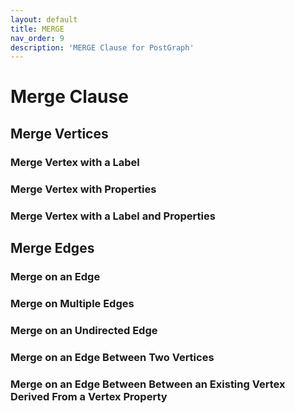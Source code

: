 ```yaml
---
layout: default
title: MERGE
nav_order: 9
description: 'MERGE Clause for PostGraph'
---
```


# Merge Clause

## Merge Vertices

### Merge Vertex with a Label

### Merge Vertex with Properties

### Merge Vertex with a Label and Properties

## Merge Edges

### Merge on an Edge

### Merge on Multiple Edges

### Merge on an Undirected Edge

### Merge on an Edge Between Two Vertices

### Merge on an Edge Between Between an Existing Vertex Derived From a Vertex Property

